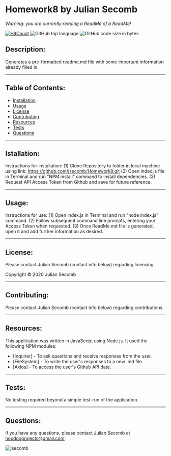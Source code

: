 # Homework8 by Julian Secomb 

*Warning: you are currently reading a ReadMe of a ReadMe!*

[![HitCount](http://hits.dwyl.com/{jsecomb}/{Homework8}.svg)](http://hits.dwyl.com/{jsecomb}/{Homework8})
![GitHub top language](https://img.shields.io/github/languages/top/jsecomb/Homework8?style=flat-square)
![GitHub code size in bytes](https://img.shields.io/github/languages/code-size/jsecomb/Homework8?style=flat-square)

## Description: 

Generates a pre-formatted readme.md file with some important information already filled in.

---

## Table of Contents:
* [Installation](#installation)
* [Usage](#usage)
* [License](#license)
* [Contributing](#contributing)
* [Resources](#resources)
* [Tests](#tests)
* [Questions](#questions)

---

## Istallation: 

Instructions for installation:
(1) Clone Repository to folder in local machine using link: https://github.com/jsecomb/Homework8.git 
(2) Open index.js file in Terminal and run "NPM install" command to install dependencies.
(3) Request API Access Token from Github and save for future reference.

---

## Usage: 

Instructions for use:
(1) Open index.js in Terminal and run "node index.js" command.
(2) Follow subsequent command line prompts, entering your Access Token when requested.
(3) Once ReadMe.md file is generated, open it and add further information as desired.

---

## License: 

Please contact Julian Secomb (contact info below) regarding licensing.

Copyright © 2020 Julian Secomb

---

## Contributing:

Please contact Julian Secomb (contact info below) regarding contributions.

---

## Resources:

This application was written in JavaScript using Node.js. It used the following NPM modules:
* [Inquirer] - To ask questions and receive responses from the user.
* [FileSystem] - To write the user's responses to a new .md file.
* [Axios] - To access the user's Github API data.

---

## Tests:

No testing required beyond a simple test-run of the application.

---

## Questions:

If you have any questions, please contact Julian Secomb at hoodooprojects@gmail.com;

<img src="https://avatars3.githubusercontent.com/u/59972103?v=4" alt="jsecomb"/>